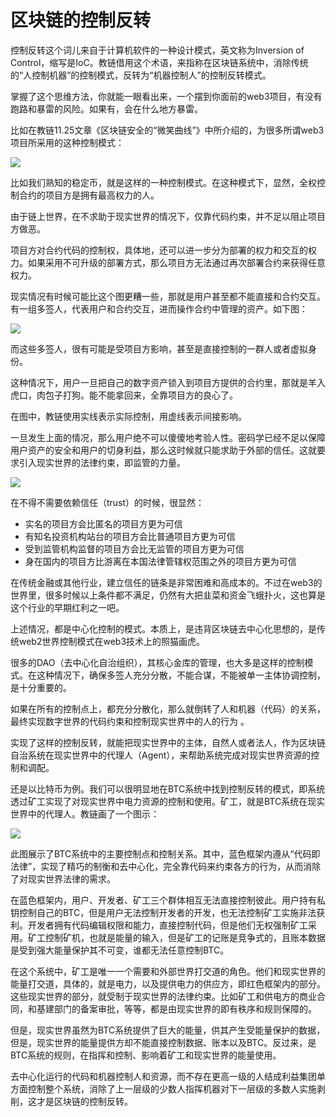 # 区块链的控制反转

控制反转这个词儿来自于计算机软件的一种设计模式，英文称为Inversion of Control，缩写是IoC。教链借用这个术语，来指称在区块链系统中，消除传统的“人控制机器”的控制模式，反转为“机器控制人”的控制反转模式。

掌握了这个思维方法，你就能一眼看出来，一个摆到你面前的web3项目，有没有跑路和暴雷的风险。如果有，会在什么地方暴雷。

比如在教链11.25文章《区块链安全的“微笑曲线”》中所介绍的，为很多所谓web3项目所采用的这种控制模式：

![](2023-11-27-A01.png)

比如我们熟知的稳定币，就是这样的一种控制模式。在这种模式下，显然，全权控制合约的项目方是拥有最高权力的人。

由于链上世界，在不求助于现实世界的情况下，仅靠代码约束，并不足以阻止项目方做恶。

项目方对合约代码的控制权，具体地，还可以进一步分为部署的权力和交互的权力。如果采用不可升级的部署方式，那么项目方无法通过再次部署合约来获得任意权力。

现实情况有时候可能比这个图更糟一些，那就是用户甚至都不能直接和合约交互。有一组多签人，代表用户和合约交互，进而操作合约中管理的资产。如下图：

![](2023-11-27-A02.png)

而这些多签人，很有可能是受项目方影响，甚至是直接控制的一群人或者虚拟身份。

这种情况下，用户一旦把自己的数字资产锁入到项目方提供的合约里，那就是羊入虎口，肉包子打狗。能不能拿回来，全靠项目方的良心了。

在图中，教链使用实线表示实际控制，用虚线表示间接影响。

一旦发生上面的情况，那么用户绝不可以傻傻地考验人性。密码学已经不足以保障用户资产的安全和用户的切身利益，那么这时候就只能求助于外部的信任。这就要求引入现实世界的法律约束，即监管的力量。

![](2023-11-27-A03.png)

在不得不需要依赖信任（trust）的时候，很显然：

* 实名的项目方会比匿名的项目方更为可信
* 有知名投资机构站台的项目方会比普通项目方更为可信
* 受到监管机构监督的项目方会比无监管的项目方更为可信
* 身在国内的项目方比游离在本国法律管辖权范围之外的项目方更为可信

在传统金融或其他行业，建立信任的链条是非常困难和高成本的。不过在web3的世界里，很多时候以上条件都不满足，仍然有大把韭菜和资金飞蛾扑火，这也算是这个行业的早期红利之一吧。

上述情况，都是中心化控制的模式。本质上，是违背区块链去中心化思想的，是传统web2世界控制模式在web3技术上的照猫画虎。

很多的DAO（去中心化自治组织），其核心金库的管理，也大多是这样的控制模式。在这种情况下，确保多签人充分分散，不能合谋，不能被单一主体协调控制，是十分重要的。

如果在所有的控制点上，都充分分散化，那么就倒转了人和机器（代码）的关系，最终实现数字世界的代码约束和控制现实世界中的人的行为 。

实现了这样的控制反转，就能把现实世界中的主体，自然人或者法人，作为区块链自治系统在现实世界中的代理人（Agent），来帮助系统完成对现实世界资源的控制和调配。

还是以比特币为例。我们可以很明显地在BTC系统中找到控制反转的模式，即系统透过矿工实现了对现实世界中电力资源的控制和使用。矿工，就是BTC系统在现实世界中的代理人。教链画了一个图示：

![](2023-11-27-A04.png)

此图展示了BTC系统中的主要控制点和控制关系。其中，蓝色框架内遵从“代码即法律”，实现了精巧的制衡和去中心化，完全靠代码来约束各方的行为，从而消除了对现实世界法律的需求。

在蓝色框架内，用户、开发者、矿工三个群体相互无法直接控制彼此。用户持有私钥控制自己的BTC，但是用户无法控制开发者的开发，也无法控制矿工实施非法获利。开发者拥有代码编辑权限和能力，直接控制代码，但是他们无权强制矿工采用。矿工控制矿机，也就是能量的输入，但是矿工的记账是竞争式的，且账本数据是受到强大能量保护其不可变，谁都无法任意控制BTC。

在这个系统中，矿工是唯一一个需要和外部世界打交道的角色。他们和现实世界的能量打交道，具体的，就是电力，以及提供电力的供应方，即红色框架内的部分。这些现实世界的部分，就受制于现实世界的法律约束。比如矿工和供电方的商业合同，和基建部门的备案审批，等等，都是由现实世界的即有秩序和规则保障的。

但是，现实世界虽然为BTC系统提供了巨大的能量，供其产生受能量保护的数据，但是，现实世界的能量提供方却不能直接控制数据、账本以及BTC。反过来，是BTC系统的规则，在指挥和控制、影响着矿工和现实世界的能量使用。

去中心化运行的代码和机器控制人和资源，而不存在更高一级的人结成利益集团单方面控制整个系统，消除了上一层级的少数人指挥机器对下一层级的多数人实施剥削，这才是区块链的控制反转。

